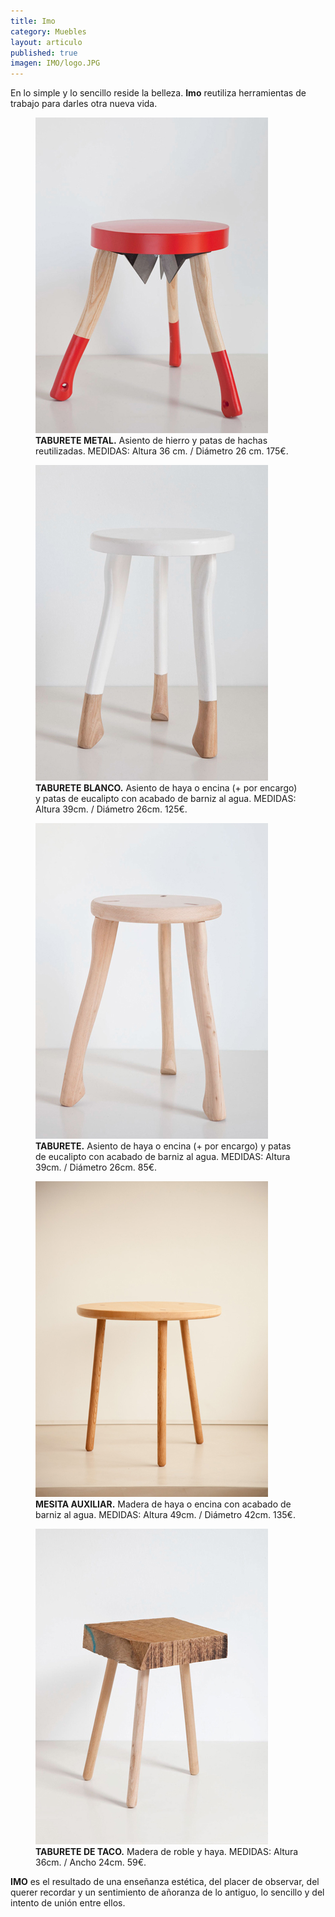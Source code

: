 ```yaml
---
title: Imo
category: Muebles
layout: articulo
published: true
imagen: IMO/logo.JPG
---
```


En lo simple y lo sencillo reside la belleza. **Imo** reutiliza herramientas de trabajo para darles otra nueva vida.

<div class="figure-group">
<figure>
	<a href="/images/IMO/TABURETEHACHASROJO.jpg"><img src="/images/IMO/TABURETEHACHASROJO.jpg"></a>
	<figcaption><b>TABURETE METAL.</b>
Asiento de hierro y patas de hachas reutilizadas. MEDIDAS: Altura 36 cm. / Diámetro 26 cm. 175€.</figcaption>
</figure>

<figure>
	<a href="/images/IMO/TABURETEHACHASBLANCO.jpg"><img src="/images/IMO/TABURETEHACHASBLANCO.jpg"></a>
	<figcaption><b>TABURETE BLANCO.</b>
Asiento de haya o encina (+ por encargo) y patas de eucalipto con acabado de barniz al agua. MEDIDAS: Altura 39cm. / Diámetro 26cm. 125€.</figcaption>
</figure>

<figure>
	<a href="/images/IMO/TABURETEHACHASLISO.jpg"><img src="/images/IMO/TABURETEHACHASLISO.jpg"></a>
	<figcaption><b>TABURETE.</b>
Asiento de haya  o encina (+ por encargo) y patas de eucalipto con acabado de barniz al agua. MEDIDAS: Altura 39cm. / Diámetro 26cm. 85€.</figcaption>
</figure>
</div>

<div class="figure-group">
<figure>
	<a href="/images/IMO/MESAMANGOS.jpg"><img src="/images/IMO/MESAMANGOS.jpg"></a>
	<figcaption><b>MESITA AUXILIAR.</b>
Madera de haya o encina con acabado de barniz al agua. MEDIDAS: Altura 49cm. / Diámetro 42cm. 135€.</figcaption>
</figure>

<figure>
	<a href="/images/IMO/TABURETETACO.jpg"><img src="/images/IMO/TABURETETACO.jpg"></a>
	<figcaption><b>TABURETE DE TACO.</b>
Madera de roble y haya. MEDIDAS: Altura 36cm. / Ancho  24cm. 59€.</figcaption>
</figure>
</div>

**IMO** es el resultado de una enseñanza estética, del placer de observar, del querer recordar y un sentimiento de añoranza de lo antiguo, lo sencillo y del intento de unión entre ellos.

